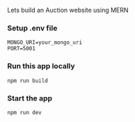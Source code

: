 Lets build an Auction website using MERN


### Setup .env file

[](https://github.com/pizzosta/my-mern-app/blob/master/README.md#setup-env-file)

```shell
MONGO_URI=your_mongo_uri
PORT=5001
```

### Run this app locally

[](https://github.com/pizzosta/my-mern-app/blob/master/README.md#run-this-app-locally)

```shell
npm run build
```

### Start the app

[](https://github.com/pizzosta/my-mern-app/blob/master/README.md#start-the-app)

```shell
npm run dev
```
